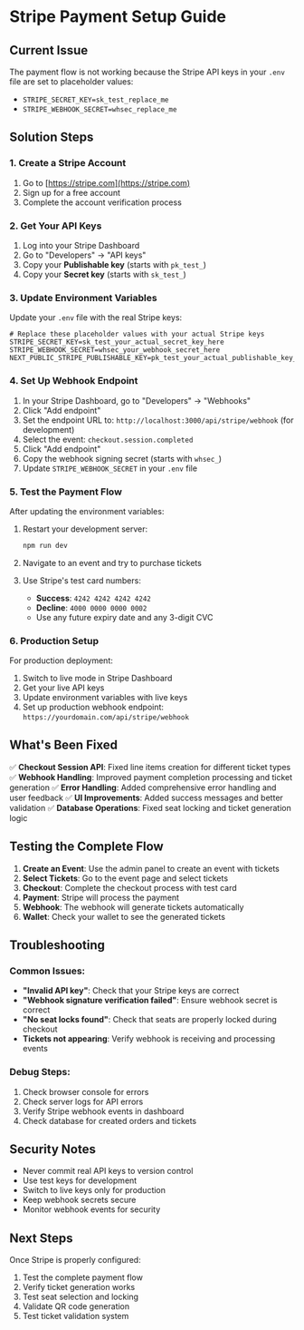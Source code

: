 # Stripe Payment Setup Guide

## Current Issue
The payment flow is not working because the Stripe API keys in your `.env` file are set to placeholder values:
- `STRIPE_SECRET_KEY=sk_test_replace_me`
- `STRIPE_WEBHOOK_SECRET=whsec_replace_me`

## Solution Steps

### 1. Create a Stripe Account
1. Go to [https://stripe.com](https://stripe.com)
2. Sign up for a free account
3. Complete the account verification process

### 2. Get Your API Keys
1. Log into your Stripe Dashboard
2. Go to "Developers" → "API keys"
3. Copy your **Publishable key** (starts with `pk_test_`)
4. Copy your **Secret key** (starts with `sk_test_`)

### 3. Update Environment Variables
Update your `.env` file with the real Stripe keys:

```env
# Replace these placeholder values with your actual Stripe keys
STRIPE_SECRET_KEY=sk_test_your_actual_secret_key_here
STRIPE_WEBHOOK_SECRET=whsec_your_webhook_secret_here
NEXT_PUBLIC_STRIPE_PUBLISHABLE_KEY=pk_test_your_actual_publishable_key_here
```

### 4. Set Up Webhook Endpoint
1. In your Stripe Dashboard, go to "Developers" → "Webhooks"
2. Click "Add endpoint"
3. Set the endpoint URL to: `http://localhost:3000/api/stripe/webhook` (for development)
4. Select the event: `checkout.session.completed`
5. Click "Add endpoint"
6. Copy the webhook signing secret (starts with `whsec_`)
7. Update `STRIPE_WEBHOOK_SECRET` in your `.env` file

### 5. Test the Payment Flow
After updating the environment variables:

1. Restart your development server:
   ```bash
   npm run dev
   ```

2. Navigate to an event and try to purchase tickets
3. Use Stripe's test card numbers:
   - **Success**: `4242 4242 4242 4242`
   - **Decline**: `4000 0000 0000 0002`
   - Use any future expiry date and any 3-digit CVC

### 6. Production Setup
For production deployment:

1. Switch to live mode in Stripe Dashboard
2. Get your live API keys
3. Update environment variables with live keys
4. Set up production webhook endpoint: `https://yourdomain.com/api/stripe/webhook`

## What's Been Fixed

✅ **Checkout Session API**: Fixed line items creation for different ticket types
✅ **Webhook Handling**: Improved payment completion processing and ticket generation
✅ **Error Handling**: Added comprehensive error handling and user feedback
✅ **UI Improvements**: Added success messages and better validation
✅ **Database Operations**: Fixed seat locking and ticket generation logic

## Testing the Complete Flow

1. **Create an Event**: Use the admin panel to create an event with tickets
2. **Select Tickets**: Go to the event page and select tickets
3. **Checkout**: Complete the checkout process with test card
4. **Payment**: Stripe will process the payment
5. **Webhook**: The webhook will generate tickets automatically
6. **Wallet**: Check your wallet to see the generated tickets

## Troubleshooting

### Common Issues:
- **"Invalid API key"**: Check that your Stripe keys are correct
- **"Webhook signature verification failed"**: Ensure webhook secret is correct
- **"No seat locks found"**: Check that seats are properly locked during checkout
- **Tickets not appearing**: Verify webhook is receiving and processing events

### Debug Steps:
1. Check browser console for errors
2. Check server logs for API errors
3. Verify Stripe webhook events in dashboard
4. Check database for created orders and tickets

## Security Notes

- Never commit real API keys to version control
- Use test keys for development
- Switch to live keys only for production
- Keep webhook secrets secure
- Monitor webhook events for security

## Next Steps

Once Stripe is properly configured:
1. Test the complete payment flow
2. Verify ticket generation works
3. Test seat selection and locking
4. Validate QR code generation
5. Test ticket validation system
